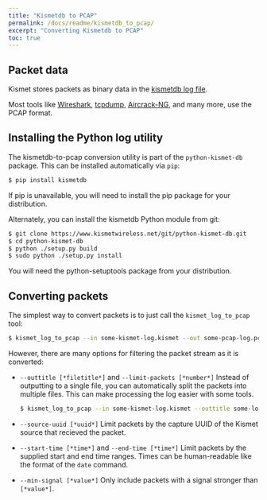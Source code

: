 ```yaml
---
title: "Kismetdb to PCAP"
permalink: /docs/readme/kismetdb_to_pcap/
excerpt: "Converting Kismetdb to PCAP"
toc: true
---
```


## Packet data
Kismet stores packets as binary data in the [kismetdb log file](/docs/readme/logging).

Most tools like [Wireshark](https://www.wireshark.org), [tcpdump](https://www.tcpdump.org), [Aircrack-NG](https://www.aircrack-ng.org), and many more, use the PCAP format.

## Installing the Python log utility
The kismetdb-to-pcap conversion utility is part of the `python-kismet-db` package.  This can be installed automatically via `pip`:

```bash
$ pip install kismetdb
```

If pip is unavailable, you will need to install the pip package for your distribution.

Alternately, you can install the kismetdb Python module from git:

```bash
$ git clone https://www.kismetwireless.net/git/python-kismet-db.git
$ cd python-kismet-db
$ python ./setup.py build
$ sudo python ./setup.py install
```

You will need the python-setuptools package from your distribution.

## Converting packets
The simplest way to convert packets is to just call the `kismet_log_to_pcap` tool:

```bash
$ kismet_log_to_pcap --in some-kismet-log.kismet --out some-pcap-log.pcap
```

However, there are many options for filtering the packet stream as it is converted:

* `--outtitle [*filetitle*]` and `--limit-packets [*number*]`
    Instead of outputting to a single file, you can automatically split the packets into multiple files.  This can make processing the log easier with some tools.

    ```bash
    $ kismet_log_to_pcap --in some-kismet-log.kismet --outtitle some-log --limit-packets 1000
    ```

* `--source-uuid [*uuid*]`
    Limit packets by the capture UUID of the Kismet source that recieved the packet.

* `--start-time [*time*]` and `--end-time [*time*]`
    Limit packets by the supplied start and end time ranges.  Times can be human-readable like the format of the `date` command.

* `--min-signal [*value*]`
    Only include packets with a signal stronger than `[*value*]`.


